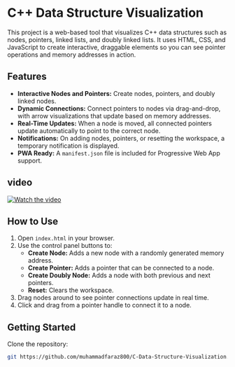 # C++ Data Structure Visualization

This project is a web-based tool that visualizes C++ data structures such as nodes, pointers, linked lists, and doubly linked lists. It uses HTML, CSS, and JavaScript to create interactive, draggable elements so you can see pointer operations and memory addresses in action.

## Features

- **Interactive Nodes and Pointers:** Create nodes, pointers, and doubly linked nodes.
- **Dynamic Connections:** Connect pointers to nodes via drag-and-drop, with arrow visualizations that update based on memory addresses.
- **Real-Time Updates:** When a node is moved, all connected pointers update automatically to point to the correct node.
- **Notifications:** On adding nodes, pointers, or resetting the workspace, a temporary notification is displayed.
- **PWA Ready:** A `manifest.json` file is included for Progressive Web App support.
## video
[![Watch the video](https://img.youtube.com/vi/V_IrBO7leFY/maxresdefault.jpg)](https://youtu.be/V_IrBO7leFY)
## How to Use

1. Open `index.html` in your browser.
2. Use the control panel buttons to:
   - **Create Node:** Adds a new node with a randomly generated memory address.
   - **Create Pointer:** Adds a pointer that can be connected to a node.
   - **Create Doubly Node:** Adds a node with both previous and next pointers.
   - **Reset:** Clears the workspace.
3. Drag nodes around to see pointer connections update in real time.
4. Click and drag from a pointer handle to connect it to a node.

## Getting Started

Clone the repository:

```bash
git https://github.com/muhammadfaraz800/C-Data-Structure-Visualization.git
